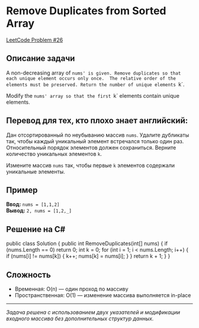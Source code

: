 # Remove Duplicates from Sorted Array

[LeetCode Problem #26](https://leetcode.com/explore/interview/card/top-interview-questions-easy/127/strings/879/)

## Описание задачи
A non-decreasing array of `nums' is given. Remove duplicates so that each unique element occurs only once. 
The relative order of the elements must be preserved. Return the number of unique elements `k`.

Modify the `nums' array so that the first `k` elements contain unique elements.

## Перевод для тех, кто плохо знает английский:
Дан отсортированный по неубыванию массив `nums`. Удалите дубликаты так, чтобы каждый уникальный элемент встречался только один раз. 
Относительный порядок элементов должен сохраниться. Верните количество уникальных элементов `k`.

Измените массив `nums` так, чтобы первые `k` элементов содержали уникальные элементы.

## Пример
**Ввод:** `nums = [1,1,2]`  
**Вывод:** `2, nums = [1,2,_]`  

## Решение на C#
public class Solution {
public int RemoveDuplicates(int[] nums) {
if (nums.Length == 0) return 0;
int k = 0;
for (int i = 1; i < nums.Length; i++) {
if (nums[i] != nums[k]) {
k++;
nums[k] = nums[i];
}
}
return k + 1;
}
} 

## Сложность
- Временная: O(n) — один проход по массиву  
- Пространственная: O(1) — изменение массива выполняется in-place  

---

*Задача решена с использованием двух указателей и модификации входного массива без дополнительных структур данных.*

